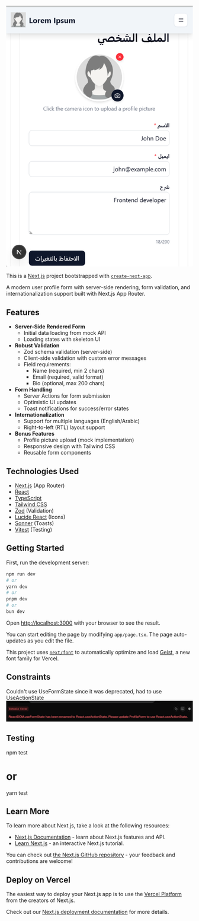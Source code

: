 ![alt text](image-1.png)

This is a [Next.js](https://nextjs.org) project bootstrapped with [`create-next-app`](https://nextjs.org/docs/app/api-reference/cli/create-next-app).

A modern user profile form with server-side rendering, form validation, and internationalization support built with Next.js App Router.

## Features

- **Server-Side Rendered Form**
  - Initial data loading from mock API
  - Loading states with skeleton UI
- **Robust Validation**
  - Zod schema validation (server-side)
  - Client-side validation with custom error messages
  - Field requirements:
    - Name (required, min 2 chars)
    - Email (required, valid format)
    - Bio (optional, max 200 chars)
- **Form Handling**
  - Server Actions for form submission
  - Optimistic UI updates
  - Toast notifications for success/error states
- **Internationalization**
  - Support for multiple languages (English/Arabic)
  - Right-to-left (RTL) layout support
- **Bonus Features**
  - Profile picture upload (mock implementation)
  - Responsive design with Tailwind CSS
  - Reusable form components

## Technologies Used

- [Next.js](https://nextjs.org/) (App Router)
- [React](https://react.dev/)
- [TypeScript](https://www.typescriptlang.org/)
- [Tailwind CSS](https://tailwindcss.com/)
- [Zod](https://zod.dev/) (Validation)
- [Lucide React](https://lucide.dev/) (Icons)
- [Sonner](https://sonner.emilkowal.ski/) (Toasts)
- [Vitest](https://vitest.dev/) (Testing)

## Getting Started

First, run the development server:

```bash
npm run dev
# or
yarn dev
# or
pnpm dev
# or
bun dev
```

Open [http://localhost:3000](http://localhost:3000) with your browser to see the result.

You can start editing the page by modifying `app/page.tsx`. The page auto-updates as you edit the file.

This project uses [`next/font`](https://nextjs.org/docs/app/building-your-application/optimizing/fonts) to automatically optimize and load [Geist](https://vercel.com/font), a new font family for Vercel.

## Constraints

Couldn't use UseFormState since it was deprecated, had to use UseActionState
![alt text](image.png)

## Testing

npm test

# or

yarn test

## Learn More

To learn more about Next.js, take a look at the following resources:

- [Next.js Documentation](https://nextjs.org/docs) - learn about Next.js features and API.
- [Learn Next.js](https://nextjs.org/learn) - an interactive Next.js tutorial.

You can check out [the Next.js GitHub repository](https://github.com/vercel/next.js) - your feedback and contributions are welcome!

## Deploy on Vercel

The easiest way to deploy your Next.js app is to use the [Vercel Platform](https://vercel.com/new?utm_medium=default-template&filter=next.js&utm_source=create-next-app&utm_campaign=create-next-app-readme) from the creators of Next.js.

Check out our [Next.js deployment documentation](https://nextjs.org/docs/app/building-your-application/deploying) for more details.
